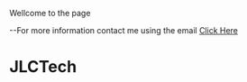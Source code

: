 Wellcome to the page 

--For more information contact me using the email <a href ="mailto:jialecjl2016@outlook.com">Click Here </a> 
# JLCTech
